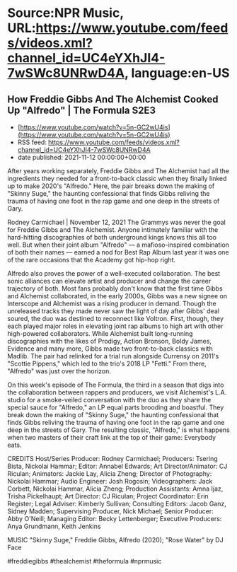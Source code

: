# Source:NPR Music, URL:https://www.youtube.com/feeds/videos.xml?channel_id=UC4eYXhJI4-7wSWc8UNRwD4A, language:en-US

## How Freddie Gibbs And The Alchemist Cooked Up "Alfredo" | The Formula S2E3
 - [https://www.youtube.com/watch?v=5n-GC2wU4is](https://www.youtube.com/watch?v=5n-GC2wU4is)
 - RSS feed: https://www.youtube.com/feeds/videos.xml?channel_id=UC4eYXhJI4-7wSWc8UNRwD4A
 - date published: 2021-11-12 00:00:00+00:00

After years working separately, Freddie Gibbs and The Alchemist had all the ingredients they needed for a front-to-back classic when they finally linked up to make 2020's "Alfredo." Here, the pair breaks down the making of "Skinny Suge," the haunting confessional that finds Gibbs reliving the trauma of having one foot in the rap game and one deep in the streets of Gary. 

Rodney Carmichael | November 12, 2021
The Grammys was never the goal for Freddie Gibbs and The Alchemist. Anyone intimately familiar with the hard-hitting discographies of both underground kings knows this all too well. But when their joint album "Alfredo" — a mafioso-inspired combination of both their names — earned a nod for Best Rap Album last year it was one of the rare occasions that the Academy got hip-hop right.

Alfredo also proves the power of a well-executed collaboration. The best sonic alliances can elevate artist and producer and change the career trajectory of both. Most fans probably don't know that the first time Gibbs and Alchemist collaborated, in the early 2000s, Gibbs was a new signee on Interscope and Alchemist was a rising producer in demand. Though the unreleased tracks they made never saw the light of day after Gibbs' deal soured, the duo was destined to reconnect like Voltron. First, though, they each played major roles in elevating joint rap albums to high art with other high-powered collaborators. While Alchemist built long-running discographies with the likes of Prodigy, Action Bronson, Boldy James, Evidence and many more, Gibbs made two front-to-back classics with Madlib. The pair had relinked for a trial run alongside Currensy on 2011's "Scottie Pippens," which led to the trio's 2018 LP "Fetti." From there, "Alfredo" was just over the horizon.

On this week's episode of The Formula, the third in a season that digs into the collaboration between rappers and producers, we visit Alchemist's L.A. studio for a smoke-veiled conversation with the duo as they share the special sauce for "Alfredo," an LP equal parts brooding and boastful. They break down the making of "Skinny Suge," the haunting confessional that finds Gibbs reliving the trauma of having one foot in the rap game and one deep in the streets of Gary. The resulting classic, "Alfredo," is what happens when two masters of their craft link at the top of their game: Everybody eats. 

CREDITS
Host/Series Producer: Rodney Carmichael; Producers: Tsering Bista, Nickolai Hammar; Editor: Annabel Edwards; Art Director/Animator: CJ Riculan; Animators: Jackie Lay, Alicia Zheng; Director of Photography: Nickolai Hammar; Audio Engineer: Josh Rogosin; Videographers: Jack Corbett, Nickolai Hammar, Alicia Zheng; Production Assistants: Amna Ijaz, Trisha Pickelhaupt; Art Director: CJ Riculan; Project Coordinator: Erin Register; Legal Adviser: Kimberly Sullivan; Consulting Editors: Jacob Ganz, Sidney Madden; Supervising Producer, Nick Michael; Senior Producer: Abby O'Neill; Managing Editor: Becky Lettenberger; Executive Producers: Anya Grundmann, Keith Jenkins

MUSIC
"Skinny Suge," Freddie Gibbs, Alfredo (2020); "Rose Water" by DJ Face

#freddiegibbs #thealchemist #theformula #nprmusic

